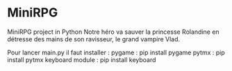# MiniRPG
MiniRPG project in Python
Notre héro va sauver la princesse Rolandine en détresse des mains de son ravisseur, le grand vampire Vlad.

Pour lancer main.py il faut installer :
pygame : pip install pygame
pytmx : pip install pytmx
keyboard module : pip install keyboard